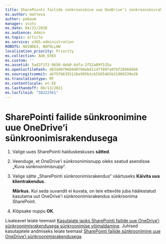 ```yaml
---
title: SharePointi failide sünkroonimine uue OneDrive’i sünkroonimisrakendusega
ms.author: matteva
author: pebaum
manager: scotv
ms.date: 04/21/2020
ms.audience: Admin
ms.topic: article
ms.service: o365-administration
ROBOTS: NOINDEX, NOFOLLOW
localization_priority: Priority
ms.collection: Adm_O365
ms.custom: ''
ms.assetid: 5ad2f1f2-9650-4eb0-b4fa-2f52a09f535a
ms.openlocfilehash: d83dd6f96b0d8788ebd11d7f89fa07bf204604b6
ms.sourcegitcommit: ab75f66355116e995b3cb5505465b31989339e28
ms.translationtype: MT
ms.contentlocale: et-EE
ms.lasthandoff: 08/13/2021
ms.locfileid: "58322561"
---
```

# <a name="sync-sharepoint-files-with-the-new-onedrive-sync-client"></a>SharePointi failide sünkroonimine uue OneDrive’i sünkroonimisrakendusega

1. Valige uues SharePointi halduskeskuses **sätted**.
    
2. Veenduge, et OneDrive’i sünkroonimisnupp oleks seatud asendisse „Kuva sünkroonimisnupp“.
    
3. Valige sätte „SharePointi sünkroonimisrakendus“ väärtuseks **Käivita uus klientrakendus**.
    
    **Märkus.** Kui seda suvandit ei kuvata, on teie ettevõte juba häälestatud kasutama uut OneDrive'i sünkroonimisrakendus sünkroonima SharePoint. 
  
4. Klõpsake nuppu **OK**.
    
Lisateavet leiate teemast [Kasutajate jaoks SharePointi failide uue OneDrive’i sünkroonimisrakendusega sünkroonimise võimaldamine](https://go.microsoft.com/fwlink/?linkid=866433). Juhised kasutajatele andmiseks leiate teemast [SharePointi failide sünkroonimine uue OneDrive’i sünkroonimisrakendusega](https://go.microsoft.com/fwlink/?linkid=866427).
  


